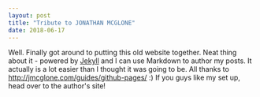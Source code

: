 ```yaml
---
layout: post
title: "Tribute to JONATHAN MCGLONE"
date: 2018-06-17
---
```


Well. Finally got around to putting this old website together. 
Neat thing about it - powered by [Jekyll](http://jekyllrb.com) and I can use Markdown to author my posts. It actually is a lot easier than I thought it was going to be. All thanks to http://jmcglone.com/guides/github-pages/ :) If you guys like my set up, head over to the author's site!
